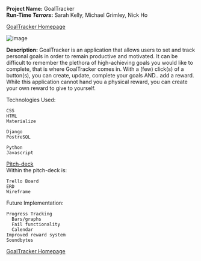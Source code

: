 <strong>Project Name:</strong> GoalTracker <br>
<strong>Run-Time <i>Terrors</i>:</strong> Sarah Kelly, Michael Grimley, Nick Ho <br>

[GoalTracker Homepage](https://goaltracker96.herokuapp.com)

![image](https://user-images.githubusercontent.com/112008149/199884868-a1294320-2dc4-49e7-a96c-54ce8fe2e45f.png)

<strong>Description:</strong> GoalTracker is an application that allows users to set and track personal goals in order to remain productive and motivated. It can be difficult to remember the plethora of high-achieving goals you would like to complete, that is where GoalTracker comes in. With a (few) click(s) of a button(s), you can create, update, complete your goals AND.. add a reward. While this application cannot hand you a physical reward, you can create your own reward to give to yourself.

Technologies Used:

```
CSS
HTML
Materialize

Django
PostreSQL

Python
Javascript
```

[Pitch-deck](https://docs.google.com/document/d/1UAN_iHgSuyKQfZRRTBSB2RUie95p7qRRwPJM8DuMCgA/edit#heading=h.dpr2mwcery9)
<br>Within the pitch-deck is:
```
Trello Board
ERD
Wireframe
```

Future Implementation:
```
Progress Tracking
  Bars/graphs
  Fail functionality
  Calendar
Improved reward system
Soundbytes
```

[GoalTracker Homepage](https://goaltracker96.herokuapp.com)